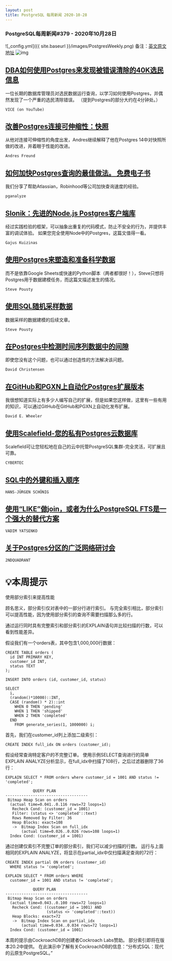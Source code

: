 ```yaml
---
layout: post
title: PostgreSQL 每周新闻 2020-10-28
---
```

### PostgreSQL每周新闻#379 - 2020年10月28日
![_config.yml]({{ site.baseurl }}/images/PostgresWeekly.png)
备注：[英文原文地址](https://postgresweekly.com/issues/379)
![img](https://res.cloudinary.com/cpress/image/upload/w_1280,e_sharpen:60/op8ufo6wzgsrbo2yfw0z.jpg)
## [DBA如何使用Postgres来发现被错误清除的40K选民信息](https://postgresweekly.com/link/97512/web)
一位长期的数据库管理员对选民数据运行查询，以学习如何使用Postgres，并偶然发现了一个严重的选民清除错误。 （提到Postgres的部分大约在4分钟处。）


`VICE (on YouTube) `
## [改善Postgres连接可伸缩性：快照](https://postgresweekly.com/link/97514/web)
从他对连接可伸缩性的角度出发，Andres继续解释了他在Postgres 14中对快照所做的改进，并着眼于性能的改进。


`Andres Freund `
## [如何加快Postgres查询的最佳做法。 免费电子书](https://postgresweekly.com/link/97516/web)
我们分享了帮助Atlassian，Robinhood等公司加快查询速度的经验。


`pganalyze `
## [Slonik：先进的Node.js Postgres客户端库](https://postgresweekly.com/link/97517/web)
经过实践检验的框架，可以抽象出重复的代码模式，防止不安全的行为，并提供丰富的调试体验。 如果您完全使用Node中的Postgres，这篇文值得一看。


`Gajus Kuizinas `
## [使用Postgres来塑造和准备科学数据](https://postgresweekly.com/link/97518/web)
而不是依靠Google Sheets或快速的Python脚本（两者都很好！），Steve只想将Postgres用于数据建模任务，而这篇文描述发生的情况。


`Steve Pousty `
## [使用SQL随机采样数据](https://postgresweekly.com/link/97519/web)
数据采样的数据建模的后续文章。


`Steve Pousty `
## [在Postgres中检测时间序列数据中的间隙](https://postgresweekly.com/link/97520/web)
即使您没有这个问题，也可以通过创造性的方法解决该问题。


`David Christensen `
## [在GitHub和PGXN上自动化Postgres扩展版本](https://postgresweekly.com/link/97521/web)
我很想知道实际上有多少人编写自己的扩展，但是如果您这样做，这里有一些有用的知识，可以通过GitHub在GitHub和PGXN上自动化发布扩展。 


`David E. Wheeler `
## [使用Scalefield-您的私有Postgres云数据库](https://postgresweekly.com/link/97522/web)
Scalefield可让您轻松地在自己的云中托管PostgreSQL集群-完全灵活，可扩展且可靠。


`CYBERTEC `
## [SQL中的外键和插入顺序](https://www.cybertec-postgresql.com/en/postgresql-foreign-keys-and-insertion-order-in-sql/)


`HANS-JÜRGEN SCHÖNIG`
## [使用“LIKE”做join，或者为什么PostgreSQL FTS是一个强大的替代方案](https://postgrespro.co.il/blog/joins-using-like-or-why-postgresql-fts-is-a-powerful-alternative/)

`VADIM YATSENKO`
## [关于Postgres分区的广泛网络研讨会](https://www.2ndquadrant.com/en/blog/postgresql-partitioning-by-simon-riggs-full-webinar-video/)

`2NDQUADRANT`
# 💡本周提示


使用部分索引来提高性能


顾名思义，部分索引仅对表中的一部分行进行索引。 与完全索引相比，部分索引可以提高性能，因为使用部分索引的查询不需要扫描那么多的行。


通过运行同时具有完整索引和部分索引的EXPLAIN语句并比较扫描的行数，可以看到性能差异。

假设我们有一个orders表，其中包含1,000,000行数据：


```
CREATE TABLE orders (
  id INT PRIMARY KEY,
  customer_id INT,
  status TEXT
);

INSERT INTO orders (id, customer_id, status)

SELECT
  i,
  (random()*10000)::INT,
  CASE (random() * 2)::int
    WHEN 0 THEN 'pending'
    WHEN 1 THEN 'shipped'
    WHEN 2 THEN 'completed'
  END
    FROM generate_series(1, 1000000) i;
```


首先，我们在customer_id列上添加二级索引：


```
CREATE INDEX full_idx ON orders (customer_id);
```


假设经常查询特定客户的不完整订单。 使用示例SELECT查询进行的简单EXPLAIN ANALYZE分析显示，在full_idx中扫描了108行，之后过滤器删除了36行：


```
EXPLAIN SELECT * FROM orders where customer_id = 1001 AND status != 'completed';

            QUERY PLAN
------------------------------------
 Bitmap Heap Scan on orders
  (actual time=0.041..0.116 rows=72 loops=1)
   Recheck Cond: (customer_id = 1001)
   Filter: (status <> 'completed'::text)
   Rows Removed by Filter: 36
   Heap Blocks: exact=108
   ->  Bitmap Index Scan on full_idx
       (actual time=0.026..0.026 rows=108 loops=1)
  Index Cond: (customer_id = 1001)
```


通过创建仅索引不完整订单的部分索引，我们可以减少扫描的行数。 运行与上面相同的EXPLAIN ANALYZE，将显示在partial_idx中仅扫描满足查询的72行：


```
CREATE INDEX partial ON orders (customer_id)
  WHERE status != 'completed';
  
EXPLAIN SELECT * FROM orders WHERE
  customer_id = 1001 AND status != 'completed';

            QUERY PLAN
------------------------------------
 Bitmap Heap Scan on orders
  (actual time=0.043..0.100 rows=72 loops=1)
   Recheck Cond: ((customer_id = 1001) AND
                  (status <> 'completed'::text))
   Heap Blocks: exact=72
   ->  Bitmap Index Scan on partial_idx
       (actual time=0.034..0.034 rows=72 loops=1)
  Index Cond: (customer_id = 1001)
```

本周的提示由CockroachDB的创建者Cockroach Labs赞助。 部分索引即将在版本20.2中提供。 在此演示中了解有关CockroachDB的信息：“分布式SQL：现代的云原生PostgreSQL。”
